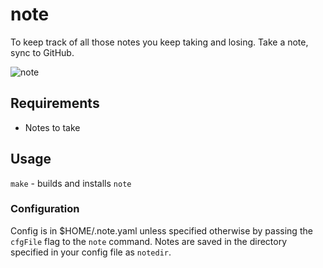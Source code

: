 
# note
To keep track of all those notes you keep taking and losing. Take a note, sync to GitHub.

![note](https://user-images.githubusercontent.com/1642339/150881360-9a9c4649-7324-4191-a93c-a9a60bf3bf0c.gif)

## Requirements

- Notes to take

## Usage

`make` - builds and installs `note`

### Configuration

Config is in $HOME/.note.yaml unless specified otherwise by passing the
`cfgFile` flag to the `note` command. Notes are saved in the directory
specified in your config file as `notedir`.
